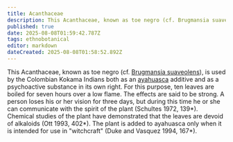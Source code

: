 ```yaml
---
title: Acanthaceae
description: This Acanthaceae, known as toe negro (cf. Brugmansia suaveolens), is used by the Colombian Kokama Indians both as an ayahuasca additive and as a psychoactive...
published: true
date: 2025-08-08T01:59:42.787Z
tags: ethnobotanical
editor: markdown
dateCreated: 2025-08-08T01:58:52.892Z
---
```


This Acanthaceae, known as toe negro (cf. [Brugmansia suaveolens](/en/brugmansia-suaveolens)), is used by the Colombian Kokama Indians both as an [ayahuasca](/en/ayahuasca) additive and as a psychoactive substance in its own right. For this purpose, ten leaves are boiled for seven hours over a low flame. The effects are said to be strong. A person loses his or her vision for three days, but during this time he or she can communicate with the spirit of the plant (Schultes 1972, 139*). Chemical studies of the plant have demonstrated that the leaves are devoid of alkaloids (Ott 1993, 402*). The plant is added to ayahuasca only when it is intended for use in "witchcraft" (Duke and Vasquez 1994, 167*).